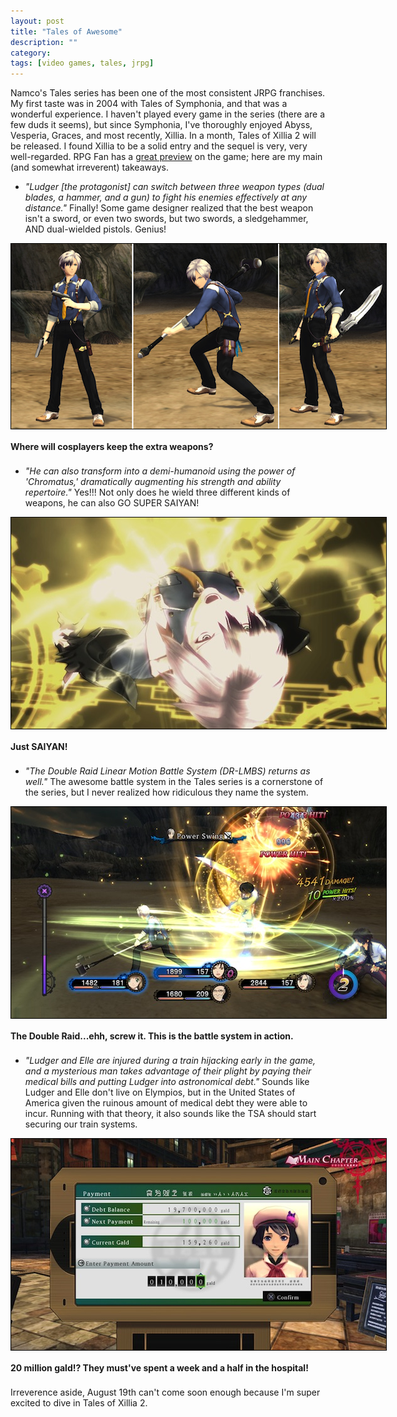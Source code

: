 ```yaml
---
layout: post
title: "Tales of Awesome"
description: ""
category: 
tags: [video games, tales, jrpg]
---
```


Namco's Tales series has been one of the most consistent JRPG franchises. My first taste was in 2004 with Tales of Symphonia, and that was a wonderful experience. I haven't played every game in the series (there are a few duds it seems), but since Symphonia, I've thoroughly enjoyed Abyss, Vesperia, Graces, and most recently, Xillia. In a month, Tales of Xillia 2 will be released. I found Xillia to be a solid entry and the sequel is very, very well-regarded. RPG Fan has a [great preview][1] on the game; here are my main (and somewhat irreverent) takeaways. 

* *"Ludger [the protagonist] can switch between three weapon types (dual blades, a hammer, and a gun) to fight his enemies effectively at any distance."* Finally! Some game designer realized that the best weapon isn't a sword, or even two swords, but two swords, a sledgehammer, AND dual-wielded pistols. Genius!

<div>
	<img class="rounded-corners" style="max-width: 600px; border: 1px solid #000000;" src="/assets/images/posts/2014-07-10/weapons.png"/>
	<p class="caption-text" style="line-height: 1.5em; margin-bottom: 20px;"><strong>Where will cosplayers keep the extra weapons?</strong></p>
</div>

* *"He can also transform into a demi-humanoid using the power of 'Chromatus,' dramatically augmenting his strength and ability repertoire."* Yes!!! Not only does he wield three different kinds of weapons, he can also GO SUPER SAIYAN! 

<div>
	<img class="rounded-corners" style="max-width: 600px; border: 1px solid #000000;" src="/assets/images/posts/2014-07-10/saiyan.jpg"/>
	<p class="caption-text" style="line-height: 1.5em; margin-bottom: 20px;"><strong>Just SAIYAN!</strong></p>
</div>

* *"The Double Raid Linear Motion Battle System (DR-LMBS) returns as well."* The awesome battle system in the Tales series is a cornerstone of the series, but I never realized how ridiculous they name the system. 

<div>
	<img class="rounded-corners" style="max-width: 600px; border: 1px solid #000000;" src="/assets/images/posts/2014-07-10/battle.jpg"/>
	<p class="caption-text" style="line-height: 1.5em; margin-bottom: 20px;"><strong>The Double Raid...ehh, screw it. This is the battle system in action.</strong></p>
</div>

* *"Ludger and Elle are injured during a train hijacking early in the game, and a mysterious man takes advantage of their plight by paying their medical bills and putting Ludger into astronomical debt."* Sounds like Ludger and Elle don't live on Elympios, but in the United States of America given the ruinous amount of medical debt they were able to incur. Running with that theory, it also sounds like the TSA should start securing our train systems. 

<div>
	<img class="rounded-corners" style="max-width: 600px; border: 1px solid #000000;" src="/assets/images/posts/2014-07-10/debt.jpg"/>
	<p class="caption-text" style="line-height: 1.5em; margin-bottom: 20px;"><strong>20 million gald!? They must've spent a week and a half in the hospital!</strong></p>
</div>

Irreverence aside, August 19th can't come soon enough because I'm super excited to dive in Tales of Xillia 2.

[1]: http://rpgfan.com/previews/Tales_of_Xillia_2/
